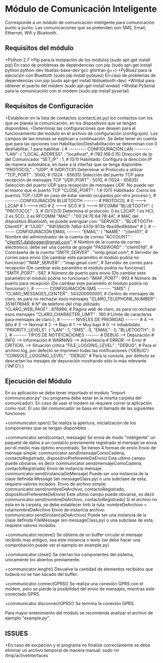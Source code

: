 Módulo de Comunicación Inteligente
==================================
Corresponde a un módulo de comunicación inteligente para comunicación punto a punto. Las comunicaciones que se pretenden son SMS, Email, Ethernet, Wifi y Bluetooth.

Requisitos del módulo
---------------------
  +Python 2.7
  +Pip para la instalación de los módulos (sudo apt-get install pip)
	En caso de problemas de dependencias con pip (sudo apt-get install python python-dev libatlas-base-dev gcc gfortran g++)
  +PyBluez para la ejecución con Bluettoth (sudo pip install pybluez)
	En caso de problemas de dependencias con pip (sudo apt-get install libbluetooth-dev)
  +WVdial para obtener el puerto del módem (sudo apt-get install wvdial)
  +Wvdial PySerial para la comunicación con el módem (sudo pip install pyserial)

Requisitos de Configuración
---------------------------
  +Establecer en la lista de contactos (contactList.py) los contactos con los que se planea la comunicación, en los dispositivos que se tengan disponibles.
  +Determinar las configuraciones que deseen para el funcionamiento del módulo en el archivo de configuración (config.sjon). Los campos de las mismas se explican a continuación. Se debe tener en cuenta que para las opciones con Habilitación/Deshabilitación se determinan con 0 deshabilitar, 1 para habilitar.
	{
	# --------- CONFIGURACIÓN LAN ---------
	"LAN":
		{
		"LOCAL_ADDRESS" : "localhost", 		# (192.168.0.15) Dirección de Ip del Comunicador
		"SET_IP" 	: 1,			# (0/1) Habilitado: Configura la dirección IP de manera automática, en base a la interfaz que se tenga disponible
		"PROTOCOL"      : "UDP",		# (UDP/TCP) Determinar el Protocolo a utilizar
		"TCP_PORT"      : 5000,			# (1024 - 65635) Selección del puerto TCP para recepción de mensajes TCP
		"UDP_PORT"      : 5010,			# (1024 - 65635) Selección del puerto UDP para recepción de mensajes UDP. No puede ser el mismo que el puerto TCP
		"CLOSE_PORT"	: 1			# (0/1) Habilitado: Cierra los puertos TCP / UDP en caso de estar siendo ocupados por otro proceso
	 	},
	# ------- CONFIGURACIÓN BLUETOOTH -------
		# PROTOCOL
		# 0 ---> L2CAP
		# 1 ---> HCI
		# 2 ---> SCO
		# 3 ---> RFCOMM
	"BLUETOOTH":
		{
		"PROTOCOL"     : 3,			# (0/1/2/3) Determina el protocolo: 0 es L2CAP; 1 es HCI; 2 es SCO; 3 es RFCOMM
		"MAC"          : "00:24:7E:64:7B:4A",	# MAC del dispositivo Bluetooth, se puede averiguar con: 
		"SERVICE"      : "BLUETOOTH-Client01",  # 
		"UUID"         : "94f39d29-7d6d-437d-973b-fba39e49d4ee"  #
		},
	# ------- CONFIGURACIÓN EMAIL -------
	"EMAIL":
		{
		"NAME"        : "client01",		# Nombre del administrador de la cuenta de correo
		"ACCOUNT"     : "client01.datalogger@gmail.com",  # Nombre de la cuenta de correo electrónico, debe ser una cuenta de google
		"PASSWORD"    : "client01dl",		# Contraseña de la cuenta
		"SMTP_SERVER" : "smtp.gmail.com",	# Servidor de correo para envio (De cambiar este paramétro el módulo podría no funcionar)
		"IMAP_SERVER" : "imap.gmail.com",	# Servidor de correo para recepción (De cambiar este paramétro el módulo podría no funcionar)
		"SMTP_PORT"   : 587,			# Número de puerto para envio (De cambiar este paramétro el módulo podría no funcionar)
		"IMAP_PORT"   : 993			# Número de puerto para recepción (De cambiar este paramétro el módulo podría no funcionar)
		},
	# ------- CONFIGURACIÓN SMS -------
	"SMS":
		{
		"CLARO_MESSAGES_CENTER"  : 543200000001,  # Centro de mensajes de claro, es para no rechazar esos mensajes
		"CLARO_TELEPHONE_NUMBER" : 3516178949,  # N° de telefono del chip utilizado   
		"CLARO_WEB_PAGE"         : 876966,	# Página web de claro, es para no rechazar esos mensajes
		"CLARO_CHARACTER_LIMIT"  : 160 		# Limite de caracteres para mensajes de claro
		},
	# ------- NIVELES DE PRIORIDAD -------
		# 4 --> Alto
		# 3 --> Normal
		# 2 --> Bajo
		# 1 --> Muy bajo
		# 0 --> Inhabilidato
	"PRIORITY_LEVELS":
		{
		"LAN"       : 1,
		"SMS"       : 0,
		"EMAIL"     : 0,
		"BLUETOOTH" : 0
		},
	# ------- TIPOS DE NOTIFICACIONES -------
		# DEBUG    --> Depuración
		# INFO     --> Información
		# WARNING  --> Advertencia
		# ERROR    --> Error
		# CRITICAL --> Situación crítica
	"FILE_LOGGING_LEVEL"    : "DEBUG",		# Para el archivo log, por defecto se imprimen todas las notificaciones ('DEBUG')
	"CONSOLE_LOGGING_LEVEL" : "DEBUG"		# Para la consola,  por defecto se descartan los mesajes de depuración mostrando sólo lo más relevante ('INFO')
}

Ejecución del Módulo
--------------------
En su aplicación se debe tener importado el modulo "import communicator.py" (su programa debe estar en la misma carpeta del comunicador). En caso de usar el módem se requiere correr la aplicación como root. El uso del comunicador se basa en el llamado de las siguientes funciones:

+communicator.open()
	Se realiza la apertura, inicialización de los componentes que se tengan disponibles	.

+communicator.send(contact, message)
	Se envia de modo "inteligente" un paquete de datos a un contacto previamente registrado el mensaje se envia por el medio mas óptimo encontrado. Se tienen 4 formas de envio
	Envio de mensaje simple: communicator.send(mensajeComoCadena, contactoRegistrado, dispositivoPreferenteDeEnvio)
		Este ultimo campo puede obviarse, es decir communicator.send(mensajeComoCadena, contactoRegistrado)
	Envio de instancia mensaje: communicator.send(instanciaDeMensaje)
		Puede ser una instancia de la clase definida Message (en messageClass.py) o una subclase de esta, requiere valores inciados.
	Envio de archivo simple: communicator.send(nombreDeArchivo, contactoRegistrado, dispositivoPreferenteDeEnvio)
		Este ultimo campo puede obviarse, es decir communicator.send(nombreDeArchivo, contactoRegistrado)
		Si el archivo no esta en la carpeta, se debe establecer tmb la ruta: nombreDeArchivo = ruta/nombreDeArchivo
	Envio de instancia archivo: communicator.send(instanciaDeArchivo)
		Puede ser una instancia de la clase definida FileMessage (en messageClass.py) o una subclase de esta, requiere valores inciados.

+communicator.recieve()
	Se obtiene de un buffer circular el mensaje recibido mas antiguo, sea este instancia o texto (se debe hacer una comprobación puede ver el ejemplo en example.py)

+communicator.close()
	Se cierran los componentes del sistema, unicamente los abiertos previamente.

+communicator.lenght()
	Devuelve la cantidad de elementos recibidos que todavía no se han sacado del buffer.

+communicator.connectGPRS()
	Se realiza una conexión GPRS con el módem, pero se pierde la posibilidad del envio de mensajes, mientras este conectado GPRS.

+communicator.disconnectGPRS()
	Se termina la conexión GPRS.

Para mayor entenimiento del módulo se recomienda analizar el archivo de ejemplo "example.py".

ISSUES
------
+En caso de excpeción y el programa no finalize correctamente se debe eliminar un archivo temporal de manera manual: sudo rm /tmp/activeInterfaces 